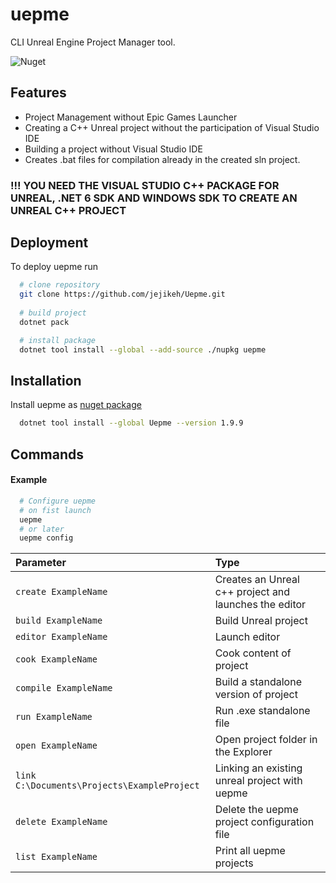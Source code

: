 
# uepme

CLI Unreal Engine Project Manager tool.

![Nuget](https://img.shields.io/nuget/v/Uepme?color=g&label=nuget&logo=nuget&style=plastic)

## Features

- Project Management without Epic Games Launcher
- Creating a С++ Unreal project without the participation of Visual Studio IDE
- Building a project without Visual Studio IDE
- Creates .bat files for compilation already in the created sln project.

### !!! YOU NEED THE VISUAL STUDIO C++ PACKAGE FOR UNREAL, .NET 6 SDK AND WINDOWS SDK TO CREATE AN UNREAL C++ PROJECT

## Deployment

To deploy uepme run

```bash
  # clone repository
  git clone https://github.com/jejikeh/Uepme.git
  
  # build project
  dotnet pack

  # install package
  dotnet tool install --global --add-source ./nupkg uepme
```


## Installation

Install uepme as [nuget package](https://www.nuget.org/packages/Uepme)

```bash
  dotnet tool install --global Uepme --version 1.9.9
```
    
## Commands

#### Example

```bash
  # Configure uepme
  # on fist launch
  uepme
  # or later
  uepme config
```

| Parameter | Type |
| :-------- |:------------------------- |
| `create ExampleName` |  Creates an Unreal c++ project and launches the editor |
| `build ExampleName` | Build Unreal project  |
| `editor ExampleName` | Launch editor  |
| `cook ExampleName` | Cook content of project  |
| `compile ExampleName` | Build a standalone version of project  |
| `run ExampleName` | Run .exe standalone file   |
| `open ExampleName` | Open project folder in the Explorer   |
| `link C:\Documents\Projects\ExampleProject` | Linking an existing unreal project with uepme |
| `delete ExampleName` | Delete the uepme project configuration file |
| `list ExampleName` | Print all uepme projects |
